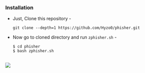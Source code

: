 ### Installation

- Just, Clone this repository -
  ```
  git clone --depth=1 https://github.com/Hyzo0/phisher.git
  ```

- Now go to cloned directory and run `zphisher.sh` -
  ```
  $ cd phisher
  $ bash zphisher.sh
  ```
<h2 dir="auto"></h2>
<p align="left" dir="auto">
  <a href="https://shell.cloud.google.com/cloudshell/open?cloudshell_git_repo=https://github.com/htr-tech/zphisher.git&amp;tutorial=README.md" rel="nofollow"><img src="https://camo.githubusercontent.com/1f5a0009d2c199f7e8926b3f46e0e6c0243f11e181401cbba973f96abb34cf27/68747470733a2f2f677374617469632e636f6d2f636c6f75647373682f696d616765732f6f70656e2d62746e2e737667" data-canonical-src="https://gstatic.com/cloudssh/images/open-btn.svg" style="max-width: 100%;"></a>
</p>
